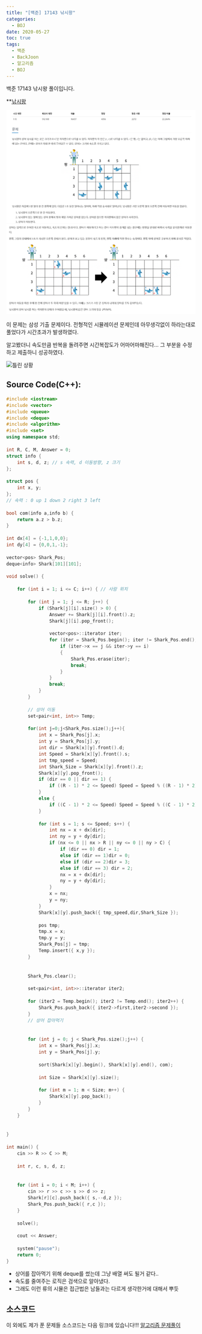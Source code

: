 ```yaml
---
title: "[백준] 17143 낚시왕"
categories: 
  - BOJ
date: 2020-05-27
toc: true
tags: 
  - 백준
  - BackJoon
  - 알고리즘
  - BOJ
---
```


백준 17143 낚시왕 풀이입니다.<br/>

**[낚시왕](https://www.acmicpc.net/problem/17143)

![문제설명](/assets/images/백준/BOJ_17143-1.png)
![문제설명](/assets/images/백준/BOJ_17143-2.png)

이 문제는 삼성 기출 문제이다. 전형적인 시뮬레이션 문제인데 아무생각없이 하라는대로 풀었다가 시간초과가 발생하였다. 

알고봤더니 속도만큼 반복을 돌려주면 시간복잡도가 어마어마해진다... 그 부분을 수정하고 제출하니 성공하였다. 


![틀린 상황](https://user-images.githubusercontent.com/37646197/83205187-e05c7000-a188-11ea-8d5e-e7c7a0d7ecdd.png)



Source Code(C++): 
------

```cpp
#include <iostream>
#include <vector>
#include <queue>
#include <deque>
#include <algorithm>
#include <set>
using namespace std;

int R, C, M, Answer = 0;
struct info {
	int s, d, z; // s 속력, d 이동방향, z 크기
};

struct pos {
	int x, y;
};
// 속력 : 0 up 1 down 2 right 3 left

bool com(info a,info b) {
	return a.z > b.z;
}

int dx[4] = {-1,1,0,0};
int dy[4] = {0,0,1,-1};

vector<pos> Shark_Pos;
deque<info> Shark[101][101];

void solve() {

	for (int i = 1; i <= C; i++) { // 사람 위치

		for (int j = 1; j <= R; j++) {
			if (Shark[j][i].size() > 0) {
				Answer += Shark[j][i].front().z;
				Shark[j][i].pop_front();

				vector<pos>::iterator iter;
				for (iter = Shark_Pos.begin(); iter != Shark_Pos.end(); iter++) {
					if (iter->x == j && iter->y == i)
					{
						Shark_Pos.erase(iter);
						break;
					}
				}
				break;
			}
		}

		// 상어 이동
		set<pair<int, int>> Temp;

		for(int j=0;j<Shark_Pos.size();j++){
			int x = Shark_Pos[j].x;
			int y = Shark_Pos[j].y;
			int dir = Shark[x][y].front().d;
			int Speed = Shark[x][y].front().s;
			int tmp_speed = Speed;
			int Shark_Size = Shark[x][y].front().z;
			Shark[x][y].pop_front();
			if (dir == 0 || dir == 1) {
				if ((R - 1) * 2 <= Speed) Speed = Speed % ((R - 1) * 2);
			}
			else {
				if ((C - 1) * 2 <= Speed) Speed = Speed % ((C - 1) * 2);
			}

			for (int s = 1; s <= Speed; s++) {
				int nx = x + dx[dir];
				int ny = y + dy[dir];
				if (nx <= 0 || nx > R || ny <= 0 || ny > C) {
					if (dir == 0) dir = 1;
					else if (dir == 1)dir = 0;
					else if (dir == 2)dir = 3;
					else if (dir == 3) dir = 2;
					nx = x + dx[dir];
					ny = y + dy[dir];
				}
				x = nx;
				y = ny;
			}
			Shark[x][y].push_back({ tmp_speed,dir,Shark_Size });
			
			pos tmp;
			tmp.x = x;
			tmp.y = y;
			Shark_Pos[j] = tmp;
			Temp.insert({ x,y });
		}

		
		Shark_Pos.clear();

		set<pair<int, int>>::iterator iter2;

		for (iter2 = Temp.begin(); iter2 != Temp.end(); iter2++) {
			Shark_Pos.push_back({ iter2->first,iter2->second });
		}
		// 상어 잡아먹기


		for (int j = 0; j < Shark_Pos.size();j++) {
			int x = Shark_Pos[j].x;
			int y = Shark_Pos[j].y;

			sort(Shark[x][y].begin(), Shark[x][y].end(), com);

			int Size = Shark[x][y].size();

			for (int m = 1; m < Size; m++) {
				Shark[x][y].pop_back();
			}
		}
	}


}

int main() {
	cin >> R >> C >> M;

	int r, c, s, d, z;


	for (int i = 0; i < M; i++) {
		cin >> r >> c >> s >> d >> z;
		Shark[r][c].push_back({ s,--d,z });
		Shark_Pos.push_back({ r,c });
	}

	solve();

	cout << Answer;

	system("pause");
	return 0;
}

```

- 상어를 잡아먹기 위해 deque를 썼는데 그냥 배열 써도 될거 같다.. 
- 속도를 줄여주는 로직은 검색으로 알아냈다. 
- 그래도 이런 류의 시뮬은 접근법은 남들과는 다르게 생각한거에 대해서 뿌듯



## 소스코드
이 외에도 제가 푼 문제들 소스코드는 다음 링크에 있습니다!!!
[알고리즘 문제풀이](https://github.com/JooYoung1121/CodingTest_Algorithm)
